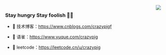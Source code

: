 <img align="right" src="https://github-readme-stats.vercel.app/api?username=crazypig-F&show_icons=true&theme=radical&hide_title=true" />
  
### Stay hungry Stay foolish 🍔💞
- :orange_book: 技术博客：https://www.cnblogs.com/crazypigf
 
- :hammer:  语雀：https://www.yuque.com/crazypig
 
- :meat_on_bone: leetcode：https://leetcode.cn/u/crazypig
